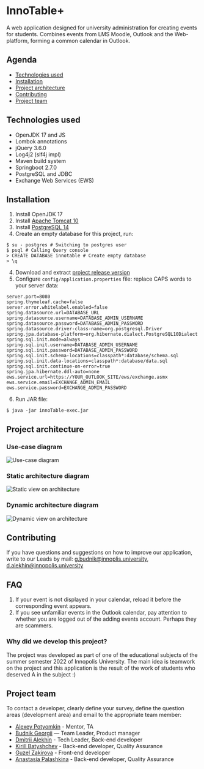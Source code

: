 # InnoTable+
A web application designed for university administration for creating events for students. Combines events from LMS Moodle, Outlook and the Web-platform, forming a common calendar in Outlook.

## Agenda
- [Technologies used](#technologies-used)
- [Installation](#installation)
- [Project architecture](#project-architecture)
- [Contributing](#contributing)
- [Project team](#project-team)

## Technologies used
- OpenJDK 17 and JS
- Lombok annotations
- jQuery 3.6.0
- Log4j2 (slf4j impl)
- Maven build system
- Springboot 2.7.0
- PostgreSQL and JDBC
- Exchange Web Services (EWS)

## Installation

1. Install OpenJDK 17
2. Install [Apache Tomcat 10](https://tomcat.apache.org/download-10.cgi)
3. Install [PostgreSQL 14](https://www.postgresql.org/download/)
4. Create an empty database for this project, run:
```shell
$ su - postgres # Switching to postgres user
$ psql # Calling Query console
> CREATE DATABASE innotable # Create empty database
> \q
```
4. Download and extract [project release version](https://github.com/InnoSWP/innoTable/releases/)
5. Configure `config/application.properties` file: replace CAPS words to your server data:
```properties
server.port=8080
spring.thymeleaf.cache=false
server.error.whitelabel.enabled=false
spring.datasource.url=DATABASE_URL
spring.datasource.username=DATABASE_ADMIN_USERNAME
spring.datasource.password=DATABASE_ADMIN_PASSWORD
spring.datasource.driver-class-name=org.postgresql.Driver
spring.jpa.database-platform=org.hibernate.dialect.PostgreSQL10Dialect
spring.sql.init.mode=always
spring.sql.init.username=DATABASE_ADMIN_USERNAME
spring.sql.init.password=DATABASE_ADMIN_PASSWORD
spring.sql.init.schema-locations=classpath*:database/schema.sql
spring.sql.init.data-locations=classpath*:database/data.sql
spring.sql.init.continue-on-error=true
spring.jpa.hibernate.ddl-auto=none
ews.service.url=https://YOUR_OUTLOOK_SITE/ews/exchange.asmx
ews.service.email=EXCHANGE_ADMIN_EMAIL
ews.service.password=EXCHANGE_ADMIN_PASSWORD
```
6. Run JAR file:
```shell
$ java -jar innoTable-exec.jar
```

## Project architecture

### Use-case diagram
![Use-case diagram](https://i.imgur.com/wPP2NUc.png)

### Static architecture diagram
![Static view on architecture](https://i.imgur.com/v90RhEd.png)

### Dynamic architecture diagram
![Dynamic view on architecture](https://i.imgur.com/SFmUJfA.png)



## Contributing
If you have questions and suggestions on how to improve our application, write to our Leads by mail: g.budnik@innoplis.university, d.alekhin@innopolis.university

## FAQ
1. If your event is not displayed in your calendar, reload it before the corresponding event appears.
2. If you see unfamiliar events in the Outlook calendar, pay attention to whether you are logged out of the adding events account. Perhaps they are scammers.

### Why did we develop this project?
The project was developed as part of one of the educational subjects of the summer semester 2022 of Innopolis University. The main idea is teamwork on the project and this application is the result of the work of students who deserved A in the subject :)

## Project team

To contact a developer, clearly define your survey, define the question areas (development area) and email to the appropriate team member:

- [Alexey Potyomkin](a.potyomkink@innopolis.university) - Mentor, TA
- [Budnik Georgii](g.budnik@innopolis.university) — Team Leader, Product manager
- [Dmitrii Alekhin](d.alekhin@innopolis.university) - Tech Leader, Back-end developer
- [Kirill Batyshchev](k.batyshchev@innopolis.university) - Back-end developer, Quality Assurance
- [Guzel Zakirova](g.zakirova@innopolis.university) - Front-end developer
- [Anastasia Palashkina](a.palashkina@innopolis.university) - Back-end developer, Quality Assurance
